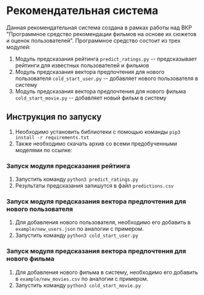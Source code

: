 # Рекомендательная система

Данная рекомендательная система создана в рамках работы над ВКР "Программное средство рекомендации фильмов на основе их сюжетов и оценок пользователей". Программное средство состоит из трех модулей:

1. Модуль предсказания рейтинга `predict_ratings.py` -- предсказывает рейтинги для известных пользователей и фильмов
2. Модуль предсказания вектора предпочтения для нового пользователя `cold_start_user.py` -- добавляет нового пользователя в систему
3. Модуль предсказания вектора предпочтения для нового фильма `cold_start_movie.py` -- добавляет новый фильм в систему

## Инструкция по запуску

1. Необходимо установить библиотеки с помощью команды `pip3 install -r requirements.txt`
2. Также необходимо скачать архив со всеми предобученными моделями по ссылке:

### Запуск модуля предсказания рейтинга

1. Запустить команду `python3 predict_ratings.py`
2. Результаты предсказания запишутся в файл `predictions.csv`

### Запуск модуля предсказания вектора предпочтения для нового пользователя

1. Для добавления нового пользователя, необходимо его добавить в `example/new_users.json` по аналогии с примером.
2. Запустить команду `python3 cold_start_user.py`

### Запуск модуля предсказания вектора предпочтения для нового фильма

1. Для добавления нового фильма в систему, необходимо его добавить в `example/new_movies.csv` по аналогии с примером.
2. Запустить команду `python3 cold_start_movie.py`
